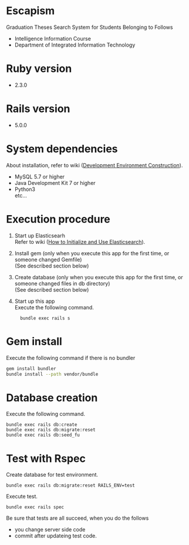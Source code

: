 # Escapism
Graduation Theses Search System for Students Belonging to Follows
* Intelligence Information Course
* Department of Integrated Information Technology

# Ruby version

* 2.3.0

# Rails version

* 5.0.0

# System dependencies
About installation, refer to wiki ([Development Environment Construction](https://github.com/yaaaaashiki/Escapism/wiki)).
* MySQL 5.7 or higher
* Java Development Kit 7 or higher
* Python3  
etc...

# Execution procedure
1. Start up Elasticsearh  
  Refer to wiki ([How to Initialize and Use Elasticsearch](https://github.com/yaaaaashiki/Escapism/wiki/Elasticsearch%E3%81%AE%E5%88%9D%E6%9C%9F%E8%A8%AD%E5%AE%9A%E3%81%A8%E4%BD%BF%E7%94%A8%E6%B3%95)).

2. Install gem (only when you execute this app for the first time, or someone changed Gemfile)  
  (See described section below)

3. Create database (only when you execute this app for the first time, or someone changed files in db directory)  
  (See described section below)

4. Start up this app  
  Execute the following command.
    ```
      bundle exec rails s
    ```

# Gem install
Execute the following command if there is no bundler
```bash
gem install bundler
bundle install --path vendor/bundle
```

# Database creation
Execute the following command.
```
bundle exec rails db:create
bundle exec rails db:migrate:reset
bundle exec rails db:seed_fu
```

# Test with Rspec 
Create database for test environment.
```
bundle exec rails db:migrate:reset RAILS_ENV=test
```
Execute test.
```
bundle exec rails spec 
```
Be sure that tests are all succeed, when you do the follows
- you change server side code
- commit after updateing test code.
